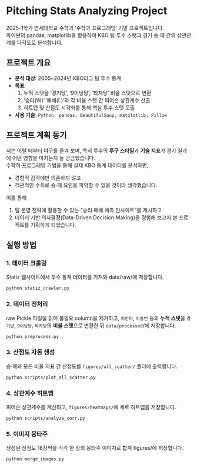 # Pitching Stats Analyzing Project

2025-1학기 연세대학교 수학과 ‘수학과 프로그래밍’ 기말 프로젝트입니다.  
파이썬의 pandas, matplotlib을 활용하여 KBO 팀 투수 스탯과 경기 승·패 간의 상관관계를 다각도로 분석합니다.

## 프로젝트 개요

- **분석 대상**: 2005~2024년 KBO리그 팀 투수 통계
- **목표**:
  1. 누적 스탯을 ‘경기당’, ‘9이닝당’, ‘타자당’ 비율 스탯으로 변환  
  2. ‘승리(W)’·‘패배(L)’와 각 비율 스탯 간 피어슨 상관계수 산출  
  3. 히트맵 및 산점도 시각화를 통해 핵심 투수 스탯 도출  
- **사용 기술**: `Python, pandas, BeautifulSoup, matplotlib, Pillow`

## 프로젝트 계획 동기

저는 어릴 때부터 야구를 즐겨 보며, 특히 투수의 **투구 스타일**과 **기술 지표**가 경기 결과에 어떤 영향을 미치는지 늘 궁금했습니다.  
수학적·프로그래밍 기법을 통해 실제 KBO 통계 데이터를 분석하면,  
- 경험적 감각에만 의존하지 않고  
- 객관적인 수치로 승·패 요인을 파악할 수 있을 것이라 생각했습니다. 

이를 통해  
1. 팀 운영 전략에 활용할 수 있는 “승리·패배 예측 인사이트”를 제시하고  
2. 데이터 기반 의사결정(Data-Driven Decision Making)을 경험해 보고자 본 프로젝트를 기획하게 되었습니다.

## 실행 방법

### 1. 데이터 크롤링

Statiz 웹사이트에서 투수 통계 데이터를 가져와 data/raw/에 저장합니다.

```python statiz_crawler.py```

### 2. 데이터 전처리

raw Pickle 파일을 읽어 불필요 column을 제거하고,
`피안타`, `피홈런` 등의 **누적 스탯**을 `경기당`, `9이닝당`, `타자당`의 **비율 스탯**으로 변환한 뒤 `data/processed`/에 저장합니다.

```python preprocess.py```

### 3. 산점도 자동 생성

승·패와 모든 비율 지표 간 산점도를 `figures/all_scatter/` 폴더에 출력합니다.

```python scripts/plot_all_scatter.py```

### 4. 상관계수 히트맵

피어슨 상관계수를 계산하고, ```figures/heatmaps/```에 세로 히트맵을 저장합니다.

```python scripts/analyze_corr.py```

### 5. 이미지 몽타주
생성된 산점도 18장씩을 각각 한 장의 몽타주 이미지로 합쳐 figures/에 저장합니다.

```python merge_images.py```
